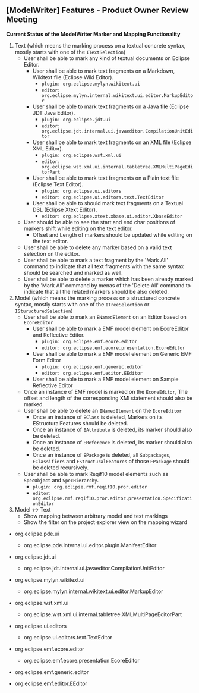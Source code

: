 ## [ModelWriter] Features - Product Owner Review Meeting

**Current Status of the ModelWriter Marker and Mapping Functionality**  
1. Text (which means the marking process on a textual concrete syntax, mostly starts with one of the `ITextSelection`)
    + User shall be able to mark any kind of textual documents on Eclipse Editor.
      + User shall be able to mark text fragments on a Markdown, Wikitext file (Eclipse Wiki Editor).
        + `plugin: org.eclipse.mylyn.wikitext.ui`
        + `editor: org.eclipse.mylyn.internal.wikitext.ui.editor.MarkupEditor`
      + User shall be able to mark text fragments on a Java file (Eclipse JDT Java Editor).
        + `plugin: org.eclipse.jdt.ui`
        + `editor: org.eclipse.jdt.internal.ui.javaeditor.CompilationUnitEditor`
      + User shall be able to mark text fragments on an XML file (Eclipse XML Editor).
        + `plugin: org.eclipse.wst.xml.ui`
        + `editor: org.eclipse.wst.xml.ui.internal.tabletree.XMLMultiPageEditorPart`
      + User shall be able to mark text fragments on a Plain text file (Eclipse Text Editor).
        + `plugin: org.eclipse.ui.editors`  
        + `editor: org.eclipse.ui.editors.text.TextEditor`
      + User shall be able to should mark text fragments on a Textual DSL (Eclipse Xtext Editor).
        + `editor: org.eclipse.xtext.xbase.ui.editor.XbaseEditor`
    + User should be able to see the start and end char positions of markers shift while editing on the text editor.
      + Offset and Length of markers should be updated while editing on the text editor.
    + User shall be able to delete any marker based on a valid text selection on the editor.
    + User shall be able to mark a text fragment by the 'Mark All' command to indicate that all text fragments with the same syntax should be searched and marked as well.
    + User shall be able to delete a marker which has been already marked by the 'Mark All' command by menas of the 'Delete All' command to indicate that all the related markers should be also deleted.
2. Model  (which means the marking process on a structured concrete syntax, mostly starts with one of the `ITreeSelection` or `ISturucturedSelection`)
    + User shall be able to mark an `ENamedElement` on an Editor based on `EcoreEditor`
      + User shall be able to mark a EMF model element on EcoreEditor and Reflective Editor.
        + `plugin: org.eclipse.emf.ecore.editor`
        + `editor: org.eclipse.emf.ecore.presentation.EcoreEditor`
      + User shall be able to mark a EMF model element on Generic EMF Form Editor
        + `plugin: org.eclipse.emf.generic.editor`
        + `editor: org.eclipse.emf.editor.EEditor`
      + User shall be able to mark a EMF model element on Sample Reflective Editor
    + Once an instance of EMF model is marked on the `EcoreEditor`, The offset and length of the corresponding XMI statement should also be marked.
    + User shall be able to delete an `ENamedElement` on the `EcoreEditor`
      + Once an instance of `EClass` is deleted, Markers on its EStructuralFeatures should be deleted.
      + Once an instance of `EAttribute` is deleted, its marker should also be deleted.
      + Once an instance of `EReference` is deleted, its marker should also be deleted.
      + Once an instance of `EPackage` is deleted, all `Subpackages`, `EClassifiers` and `EStructuralFeatures` of those `EPackage` should be deleted recursively.
    + User shall be able to mark Reqif10 model elements such as `SpecObject` and `SpecHierarchy`.
      + `plugin: org.eclipse.rmf.reqif10.pror.editor`
      + `editor: org.eclipse.rmf.reqif10.pror.editor.presentation.SpecificationEditor`
3. Model <-> Text
    + Show mapping between arbitrary model and text markings
    + Show the filter on the project explorer view on the mapping wizard



+ org.eclipse.pde.ui
  + org.eclipse.pde.internal.ui.editor.plugin.ManifestEditor

+ org.eclipse.jdt.ui
  + org.eclipse.jdt.internal.ui.javaeditor.CompilationUnitEditor

+ org.eclipse.mylyn.wikitext.ui
  + org.eclipse.mylyn.internal.wikitext.ui.editor.MarkupEditor

+ org.eclipse.wst.xml.ui
  + org.eclipse.wst.xml.ui.internal.tabletree.XMLMultiPageEditorPart

+ org.eclipse.ui.editors
  + org.eclipse.ui.editors.text.TextEditor

+ org.eclipse.emf.ecore.editor
  + org.eclipse.emf.ecore.presentation.EcoreEditor

+ org.eclipse.emf.generic.editor
 + org.eclipse.emf.editor.EEditor
